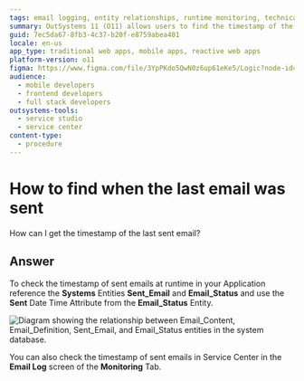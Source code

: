 ```yaml
---
tags: email logging, entity relationships, runtime monitoring, technical support, service center
summary: OutSystems 11 (O11) allows users to find the timestamp of the last sent email by referencing the Sent_Email and Email_Status entities.
guid: 7ec5da67-8fb3-4c37-b20f-e8759abea401
locale: en-us
app_type: traditional web apps, mobile apps, reactive web apps
platform-version: o11
figma: https://www.figma.com/file/3YpPKdo5QwN0z6up61eKe5/Logic?node-id=147:325
audience:
  - mobile developers
  - frontend developers
  - full stack developers
outsystems-tools:
  - service studio
  - service center
content-type:
  - procedure
---
```


# How to find when the last email was sent

How can I get the timestamp of the last sent email?

## Answer

To check the timestamp of sent emails at runtime in your Application reference the **Systems** Entities **Sent\_Email** and **Email\_Status** and use the **Sent** Date Time Attribute from the **Email\_Status** Entity. 

![Diagram showing the relationship between Email_Content, Email_Definition, Sent_Email, and Email_Status entities in the system database.](images/email-sent-00.png "Email Entities Relationship Diagram")

You can also check the timestamp of sent emails in Service Center in the **Email Log** screen of the **Monitoring** Tab.